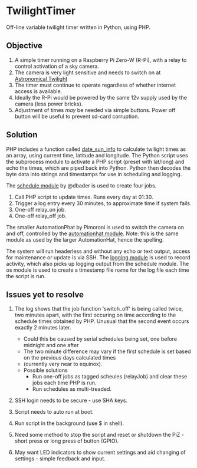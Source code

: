 # TwilightTimer
Off-line variable twilight timer written in Python, using PHP.

## Objective
1. A simple timer running on a Raspberry Pi Zero-W (R-Pi), with a relay to control activation of a sky camera. 
2. The camera is very light sensitive and needs to switch on at [Astronomical Twilight](https://www.timeanddate.com/astronomy/different-types-twilight.html)
3. The timer must continue to operate regardless of whether internet access is available.
4. Ideally the R-Pi would be powered by the same 12v supply used by the camera (less power bricks).
5. Adjustment of times *may* be needed via simple buttons. Power off button will be useful to prevent sd-card corruption.

## Solution
PHP includes a function called [date_sun_info](https://www.php.net/manual/en/function.date-sun-info.php) to calculate twilight times as an array, using current time, latitude and longitude. 
The Python script uses the subprocess module to activate a PHP script (preset with lat/long) and echo the times, which are piped back into Python.
Python then decodes the byte data into strings and timestamps for use in scheduling and logging.

The [schedule module](https://github.com/dbader/schedule) by @dbader is used to create four jobs.
 1. Call PHP script to update times. Runs every day at 01:30.
 2. Trigger a log entry every 30 minutes, to approximate time if system fails.
 3. One-off relay_on job.
 4. One-off relay_off job.

The smaller AutomationPhat by Pimoroni is used to switch the camera on and off, controlled by the [automationhat module](https://learn.pimoroni.com/tutorial/sandyj/getting-started-with-automation-hat-and-phat). Note: this is the same module as used by the larger AutomationHat, hence the spelling. 

The system will run headerless and without any echo or text output, access for maintenance or update is via SSH.
The [logging module](https://realpython.com/python-logging/) is used to record activity, which also picks up logging output from the schedule module. 
The os module is used to create a timestamp file name for the log file each time the script is run. 

## Issues yet to resolve
1. The log shows that the job function 'switch_off' is being called twice, two minutes apart, with the first occuring on time according to the schedule times obtained by PHP. Unusual that the second event occurs exactly 2 minutes later. 
   * Could this be caused by serial schedules being set, one before midnight and one after
   * The two minute difference may vary if the first schedule is set based on the previous days calculated times
   * (currently very near to equinox).
   * Possible solutions
     * Run one-off jobs as tagged scheules (relayJob) and clear these jobs each time PHP is run.
     * Run schedules as multi-treaded.

2. SSH login needs to be secure - use SHA keys.

3. Script needs to auto run at boot.

4. Run script in the background (use $ in shell).

5. Need some method to stop the script and reset or shutdown the PiZ - short press or long press of button (GPIO).

6. May want LED indicators to show current settings and aid changing of settings - simple feedback and input.
